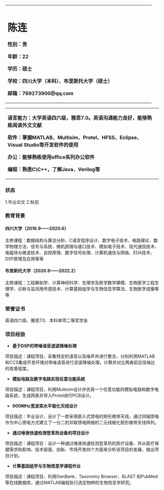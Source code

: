 <table border="0">
  <tr>
    <td width="75%">
      <h1>陈连</h1>
      <p><b>性别：男</b></p>
      <p><b>年龄：22</b></p>
      <p><b>学历：硕士</b></p>
      <p><b>学校：四川大学（本科）、布里斯托大学（硕士）</b></p>
      <p><b>邮箱：769273900@qq.com</b></p>
    </td>
  </tr>
</table>

<table border="0">
  <tr>
    <td width="75%">
      <p><b>语言能力：大学英语四六级，雅思7.0。英语沟通能力良好，能够熟练阅读外文文献</b></p>
      <p><b>软件：掌握MATLAB、Multisim、Protel、HFSS、Eclipse、Visual Studio等开发软件的使用</b></p>
      <p><b>办公：能够熟练使用office系列办公软件</b></p>
      <p><b>编程：熟悉C\C++，了解Java、Verilog等</b></p>
    </td>
  </tr>
</table>

### 状态
1.毕业论文
2.秋招

### 教育背景
#### 四川大学（2016.9——2020.6）
主修课程：数据结构与算法分析、C语言程序设计、数字电子技术、电路理论、数学物理方法、信号与系统、微机原理与接口技术、模拟电子技术、现代通信技术、电磁场与微波技术、自控原理、数字信号处理、计算机通信与网络、EDA技术、DSP原理及应用等等

#### 布里斯托大学（2020.9——2022.2）
主修课程：工程解剖学、计算神经科学、生理学及医学数学建模、生物医学工程生理学、诊断与监测用传感技术、计算基因组学与生物信息学算法、生物医学成像等等

### 荣誉证书
英语四六级、雅思7.0、本科单项二等奖学金

### 项目经验
- **基于DSP的带噪语音滤波降噪处理**

项目描述：课程项目，采集特定的语音以及噪声并进行整合，分别利用MATLAB和CCS集成开发环境对带噪语音进行滤波降噪处理，计算并对比两者前后信噪比的改善程度。
- **模拟电路及数字电路实现任意功能系统**

项目描述：课程项目，利用Multisim设计并仿真一个任意功能的模拟电路和数字电路系统，生成网表并导入Protel进行PCB设计。
- **900MHz宽波束水平极化天线设计**

项目描述：毕业设计，设计了一款采用嵌入式馈电的矩形微带天线，通过同轴馈电作为中心馈电方式建立了一分二的并联馈电网络的二元线极化矩形微带天线阵列。
- **通过唾液快速检测登革热设备的项目设计**

项目描述：课程项目：设计一种通过唾液快速检测登革热的医疗设备，并从医疗保健需求和影响、技术层面、创新、市场开发四个方面来分析该项目的发展，做出项目计划。
- **计算基因组学与生物信息学课程作业**

项目描述：课程项目，利用GenBank、Taxonomy Browser、BLAST 和PubMed等在线数据库，通过MATLAB编程执行选定物种的生物信息学研究。
